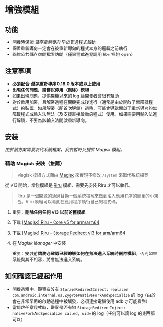 # 增強模組

## 功能

* 開機時保證 _儲存重新導向_  早於普通程式啟動
* 保證重新導向一定會在被重新導向的程式本身的邏輯之前執行
* 監控公共儲存空間檔案訪問（僅限程式進程調用 libc 裡的 open）

## 注意事項

* **必須配合 _儲存重新導向_ 0.18.0 版本或以上使用**
* **出現任何問題，請嘗試停用（刪除）模組**
* 如果出現問題，提供開機以來的 log 給開發者會很有幫助
* 對於啟用加密，且解密過程在開機完成後進行（通常是由於開啟了無障礙程式）的裝置，如果解密（即首次解鎖）過晚，可能會導致開啟了重新導向的無障礙程式或輸入法無法（及支援直接啟動的程式）使用。如果需要用輸入法進行解鎖，不要為該輸入法開啟重新導向。

## 安装

_由於該方案需要取代系統檔案，我們暫時只提供 Magisk 模組。_

### 藉助 Magisk 安裝（推薦）

> Magisk 模組方式藉由 [Magisk](https://forum.xda-developers.com/apps/magisk/official-magisk-v7-universal-systemless-t3473445) 來實現不修改 `/system` 來取代系統檔案

從 v13 開始，增強模組是 [Riru](https://github.com/RikkaApps/Riru) 模組，需要先安裝 Riru 才可以執行。

> Riru 是一個開源的通過替換一個系統檔案來做到注入應用程序的簡單的小東西。Riru 模組可以藉此在應用程序執行自己的程式碼。

1. 重要：**刪除任何任何 v13 以前的舊模組**
2. 下載 [[Magisk] Riru - Core v5 for arm/arm64](https://github.com/RikkaApps/Riru/releases/download/v5/magisk-riru-core-arm-arm64-v4.zip)
3. 下載 [[Magisk] Riru - Storage Redirect v13 for arm/arm64](https://github.com/RikkaApps/StorageRedirect-assets/releases/download/assets/magisk-riru-storage-redirect-arm-arm64-v13.zip)
4. 在 _Magisk Manager_ 中安裝
   
   重要：安裝前**請務必確認已經瞭解如何在無法進入系統時刪除模組**，否則如果系統與其不相容，將會無法進入系統。

## 如何確認已經起作用

* 開機過程中，觀察有沒有 `StorageRedirectInject: replaced com.android.internal.os.Zygote#nativeForkAndSpecialize` 的 log（由於會在非常早期的啟動過程中被觸發，必須連接電腦使用 adb 才可能看到）
* 當開啟任意程式時，觀察是否有如 `StorageRedirectInject: nativeForkAndSpecialize called, uid=` 的 log（任何可以讀 log 的東西都可以）
